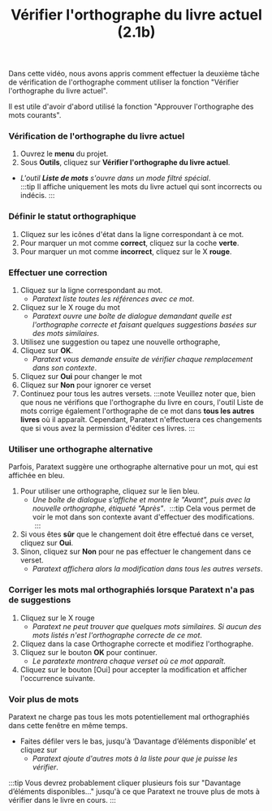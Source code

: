 ﻿---
title: Vérifier l'orthographe du livre actuel (2.1b)
---
Dans cette vidéo, nous avons appris comment effectuer la deuxième tâche de vérification de l'orthographe comment utiliser la fonction "Vérifier l'orthographe du livre actuel".

Il est utile d'avoir d'abord utilisé la fonction "Approuver l'orthographe des mots courants".

### Vérification de l'orthographe du livre actuel

1.  Ouvrez le **menu** du projet.
1.  Sous **Outils**, cliquez sur **Vérifier l'orthographe du livre actuel**.  
  - *L'outil **Liste de mots** s'ouvre dans un mode filtré spécial*.  
:::tip
Il affiche uniquement les mots du livre actuel qui sont incorrects ou indécis.
:::
### Définir le statut orthographique

1.   Cliquez sur les icônes d'état dans la ligne correspondant à ce mot.
1.   Pour marquer un mot comme **correct**, cliquez sur la coche **verte**.
1.   Pour marquer un mot comme **incorrect**, cliquez sur le X **rouge**.

### Effectuer une correction

1.   Cliquez sur la ligne correspondant au mot.
      -  *Paratext liste toutes les références avec ce mot*.
1.   Cliquez sur le X rouge du mot
      -  *Paratext ouvre une boîte de dialogue demandant quelle est l'orthographe correcte et faisant quelques suggestions basées sur des mots similaires*.
1.   Utilisez une suggestion ou tapez une nouvelle orthographe,
1.   Cliquez sur **OK**.
      -  *Paratext vous demande ensuite de vérifier chaque remplacement dans son contexte*.
1.   Cliquez sur **Oui** pour changer le mot
1.   Cliquez sur **Non** pour ignorer ce verset
1.   Continuez pour tous les autres versets.
:::note
Veuillez noter que, bien que nous ne vérifions que l'orthographe du livre en cours, l'outil Liste de mots corrige également l'orthographe de ce mot dans **tous les autres livres** où il apparaît. Cependant, Paratext n'effectuera ces changements que si vous avez la permission d'éditer ces livres.
:::
### Utiliser une orthographe alternative

Parfois, Paratext suggère une orthographe alternative pour un mot, qui est affichée en bleu.

1.  Pour utiliser une orthographe, cliquez sur le lien bleu.
     -  *Une boîte de dialogue s’affiche et montre le "Avant", puis avec la nouvelle orthographe, étiqueté "Après"*.
    :::tip
    Cela vous permet de voir le mot dans son contexte avant d'effectuer des modifications.
    :::
1.  Si vous êtes **sûr** que le changement doit être effectué dans ce verset, cliquez sur **Oui**.
1.  Sinon, cliquez sur **Non** pour ne pas effectuer le changement dans ce verset.
     -  *Paratext affichera alors la modification dans tous les autres versets*.

### Corriger les mots mal orthographiés lorsque Paratext n'a pas de suggestions

1.   Cliquez sur le X rouge
      -  *Paratext ne peut trouver que quelques mots similaires. Si aucun des mots listés n'est l'orthographe correcte de ce mot*.
1.   Cliquez dans la case Orthographe correcte et modifiez l'orthographe.
1.   Cliquez sur le bouton **OK** pour continuer.
      -  *Le paratexte montrera chaque verset où ce mot apparaît*.
1.   Cliquez sur le bouton [Oui] pour accepter la modification et afficher l'occurrence suivante.

### Voir plus de mots

Paratext ne charge pas tous les mots potentiellement mal orthographiés dans cette fenêtre en même temps.

-   Faites défiler vers le bas, jusqu'à ‘Davantage d’éléments disponible’ et cliquez sur
      -  *Paratext ajoute d'autres mots à la liste pour que je puisse les vérifier*.

:::tip
Vous devrez probablement cliquer plusieurs fois sur "Davantage d’éléments disponibles…" jusqu'à ce que Paratext ne trouve plus de mots à vérifier dans le livre en cours.
:::
